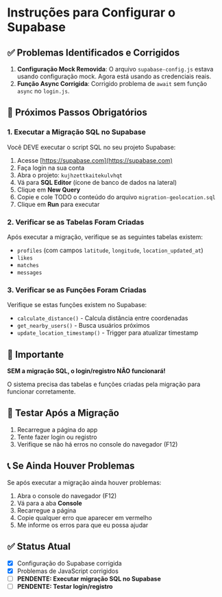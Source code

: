 # Instruções para Configurar o Supabase

## ✅ Problemas Identificados e Corrigidos

1. **Configuração Mock Removida**: O arquivo `supabase-config.js` estava usando configuração mock. Agora está usando as credenciais reais.
2. **Função Async Corrigida**: Corrigido problema de `await` sem função `async` no `login.js`.

## 🔧 Próximos Passos Obrigatórios

### 1. Executar a Migração SQL no Supabase

Você DEVE executar o script SQL no seu projeto Supabase:

1. Acesse [https://supabase.com](https://supabase.com)
2. Faça login na sua conta
3. Abra o projeto: `kujhzettkaitekulvhqt`
4. Vá para **SQL Editor** (ícone de banco de dados na lateral)
5. Clique em **New Query**
6. Copie e cole TODO o conteúdo do arquivo `migration-geolocation.sql`
7. Clique em **Run** para executar

### 2. Verificar se as Tabelas Foram Criadas

Após executar a migração, verifique se as seguintes tabelas existem:

- `profiles` (com campos `latitude`, `longitude`, `location_updated_at`)
- `likes`
- `matches` 
- `messages`

### 3. Verificar se as Funções Foram Criadas

Verifique se estas funções existem no Supabase:

- `calculate_distance()` - Calcula distância entre coordenadas
- `get_nearby_users()` - Busca usuários próximos
- `update_location_timestamp()` - Trigger para atualizar timestamp

## 🚨 Importante

**SEM a migração SQL, o login/registro NÃO funcionará!**

O sistema precisa das tabelas e funções criadas pela migração para funcionar corretamente.

## 🧪 Testar Após a Migração

1. Recarregue a página do app
2. Tente fazer login ou registro
3. Verifique se não há erros no console do navegador (F12)

## 📞 Se Ainda Houver Problemas

Se após executar a migração ainda houver problemas:

1. Abra o console do navegador (F12)
2. Vá para a aba **Console**
3. Recarregue a página
4. Copie qualquer erro que aparecer em vermelho
5. Me informe os erros para que eu possa ajudar

## ✅ Status Atual

- [x] Configuração do Supabase corrigida
- [x] Problemas de JavaScript corrigidos
- [ ] **PENDENTE: Executar migração SQL no Supabase**
- [ ] **PENDENTE: Testar login/registro**